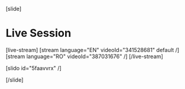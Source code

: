 [slide]
# Live Session

[live-stream]
[stream language="EN" videoId="341528681" default /]
[stream language="RO" videoId="387031676"  /]
[/live-stream]

[slido id="5faavvrx" /]

[/slide]